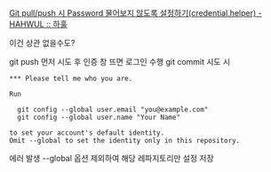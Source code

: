 [Git pull/push 시 Password 물어보지 않도록 설정하기(credential.helper) - HAHWUL :: 하훌](https://www.hahwul.com/2018/08/git-credential-helper.html)

이건 상관 없을수도?

git push 먼저 시도 후 인증 창 뜨면 로그인 수행
git commit 시도 시
```
*** Please tell me who you are.

Run

  git config --global user.email "you@example.com"
  git config --global user.name "Your Name"

to set your account's default identity.
Omit --global to set the identity only in this repository.
```
에러 발생
--global 옵션 제외하여 해당 레파지토리만 설정 저장